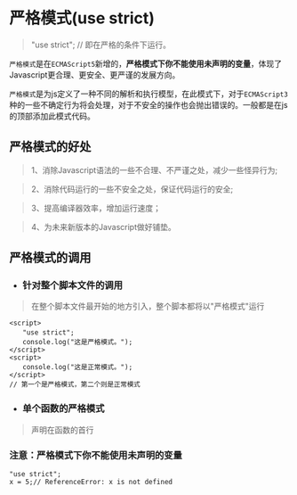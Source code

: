 # 严格模式(use strict)

> "use strict"; // 即在严格的条件下运行。

`严格模式`是在`ECMAScript5`新增的，**严格模式下你不能使用未声明的变量**，体现了Javascript更合理、更安全、更严谨的发展方向。

`严格模式`是为js定义了一种不同的解析和执行模型，在此模式下，对于`ECMAScript3`种的一些不确定行为将会处理，对于不安全的操作也会抛出错误的。一般都是在js的顶部添加此模式代码。

## 严格模式的好处

> 1、消除Javascript语法的一些不合理、不严谨之处，减少一些怪异行为;

> 2、消除代码运行的一些不安全之处，保证代码运行的安全;

> 3、提高编译器效率，增加运行速度；

> 4、为未来新版本的Javascript做好铺垫。

## 严格模式的调用

- ### 针对整个脚本文件的调用

> 在整个脚本文件最开始的地方引入，整个脚本都将以"严格模式"运行

```
<script>
　　"use strict";
　　console.log("这是严格模式。");
</script>
<script>
　　console.log("这是正常模式。");
</script>
// 第一个是严格模式，第二个则是正常模式
```
- ### 单个函数的严格模式
> 声明在函数的首行



### 注意：严格模式下你不能使用未声明的变量

```
"use strict";
x = 5;// ReferenceError: x is not defined
```

